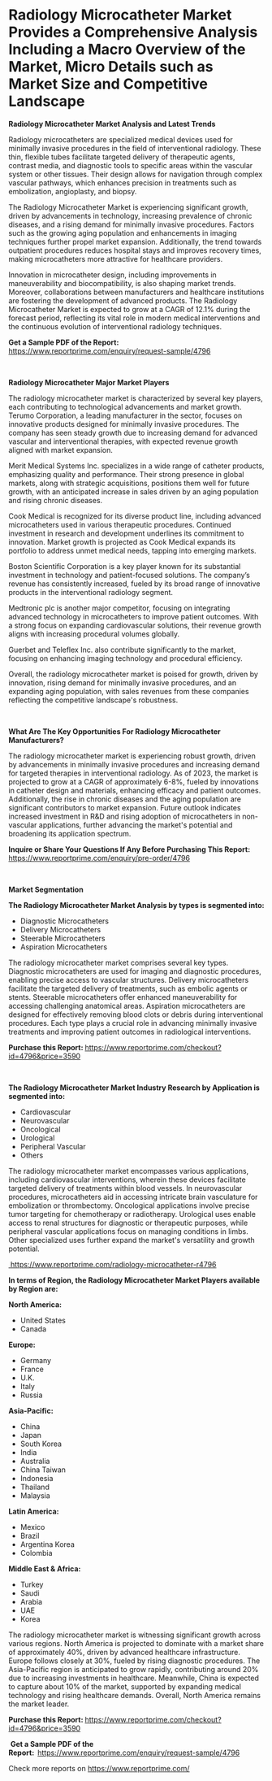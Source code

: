 <p><h1>Radiology Microcatheter Market Provides a Comprehensive Analysis Including a Macro Overview of the Market, Micro Details such as Market Size and Competitive Landscape</h1></p><p><strong>Radiology Microcatheter Market Analysis and Latest Trends</strong></p>
<p><p>Radiology microcatheters are specialized medical devices used for minimally invasive procedures in the field of interventional radiology. These thin, flexible tubes facilitate targeted delivery of therapeutic agents, contrast media, and diagnostic tools to specific areas within the vascular system or other tissues. Their design allows for navigation through complex vascular pathways, which enhances precision in treatments such as embolization, angioplasty, and biopsy.</p><p>The Radiology Microcatheter Market is experiencing significant growth, driven by advancements in technology, increasing prevalence of chronic diseases, and a rising demand for minimally invasive procedures. Factors such as the growing aging population and enhancements in imaging techniques further propel market expansion. Additionally, the trend towards outpatient procedures reduces hospital stays and improves recovery times, making microcatheters more attractive for healthcare providers.</p><p>Innovation in microcatheter design, including improvements in maneuverability and biocompatibility, is also shaping market trends. Moreover, collaborations between manufacturers and healthcare institutions are fostering the development of advanced products. The Radiology Microcatheter Market is expected to grow at a CAGR of 12.1% during the forecast period, reflecting its vital role in modern medical interventions and the continuous evolution of interventional radiology techniques.</p></p>
<p><strong>Get a Sample PDF of the Report:&nbsp;</strong> <a href="https://www.reportprime.com/enquiry/request-sample/4796?utm_campaign=3015&utm_medium=2&utm_source=Github&utm_content=ia&utm_term=19032025&utm_id=radiology-microcatheter">https://www.reportprime.com/enquiry/request-sample/4796</a></p>
<p>&nbsp;</p>
<p><strong>Radiology Microcatheter Major Market Players</strong></p>
<p><p>The radiology microcatheter market is characterized by several key players, each contributing to technological advancements and market growth. Terumo Corporation, a leading manufacturer in the sector, focuses on innovative products designed for minimally invasive procedures. The company has seen steady growth due to increasing demand for advanced vascular and interventional therapies, with expected revenue growth aligned with market expansion.</p><p>Merit Medical Systems Inc. specializes in a wide range of catheter products, emphasizing quality and performance. Their strong presence in global markets, along with strategic acquisitions, positions them well for future growth, with an anticipated increase in sales driven by an aging population and rising chronic diseases. </p><p>Cook Medical is recognized for its diverse product line, including advanced microcatheters used in various therapeutic procedures. Continued investment in research and development underlines its commitment to innovation. Market growth is projected as Cook Medical expands its portfolio to address unmet medical needs, tapping into emerging markets.</p><p>Boston Scientific Corporation is a key player known for its substantial investment in technology and patient-focused solutions. The company’s revenue has consistently increased, fueled by its broad range of innovative products in the interventional radiology segment.</p><p>Medtronic plc is another major competitor, focusing on integrating advanced technology in microcatheters to improve patient outcomes. With a strong focus on expanding cardiovascular solutions, their revenue growth aligns with increasing procedural volumes globally.</p><p>Guerbet and Teleflex Inc. also contribute significantly to the market, focusing on enhancing imaging technology and procedural efficiency.</p><p>Overall, the radiology microcatheter market is poised for growth, driven by innovation, rising demand for minimally invasive procedures, and an expanding aging population, with sales revenues from these companies reflecting the competitive landscape's robustness.</p></p>
<p>&nbsp;</p>
<p><strong>What Are The Key Opportunities For Radiology Microcatheter Manufacturers?</strong></p>
<p><p>The radiology microcatheter market is experiencing robust growth, driven by advancements in minimally invasive procedures and increasing demand for targeted therapies in interventional radiology. As of 2023, the market is projected to grow at a CAGR of approximately 6-8%, fueled by innovations in catheter design and materials, enhancing efficacy and patient outcomes. Additionally, the rise in chronic diseases and the aging population are significant contributors to market expansion. Future outlook indicates increased investment in R&D and rising adoption of microcatheters in non-vascular applications, further advancing the market's potential and broadening its application spectrum.</p></p>
<p><strong>Inquire or Share Your Questions If Any Before Purchasing This Report:</strong> <a href="https://www.reportprime.com/enquiry/pre-order/4796?utm_campaign=3015&utm_medium=2&utm_source=Github&utm_content=ia&utm_term=19032025&utm_id=radiology-microcatheter">https://www.reportprime.com/enquiry/pre-order/4796</a></p>
<p>&nbsp;</p>
<p><strong>Market Segmentation</strong></p>
<p><strong>The Radiology Microcatheter Market Analysis by types is segmented into:</strong></p>
<p><ul><li>Diagnostic Microcatheters</li><li>Delivery Microcatheters</li><li>Steerable Microcatheters</li><li>Aspiration Microcatheters</li></ul></p>
<p><p>The radiology microcatheter market comprises several key types. Diagnostic microcatheters are used for imaging and diagnostic procedures, enabling precise access to vascular structures. Delivery microcatheters facilitate the targeted delivery of treatments, such as embolic agents or stents. Steerable microcatheters offer enhanced maneuverability for accessing challenging anatomical areas. Aspiration microcatheters are designed for effectively removing blood clots or debris during interventional procedures. Each type plays a crucial role in advancing minimally invasive treatments and improving patient outcomes in radiological interventions.</p></p>
<p><strong>Purchase this Report:&nbsp;</strong><a href="https://www.reportprime.com/checkout?id=4796&price=3590&utm_campaign=3015&utm_medium=2&utm_source=Github&utm_content=ia&utm_term=19032025&utm_id=radiology-microcatheter">https://www.reportprime.com/checkout?id=4796&price=3590</a></p>
<p>&nbsp;</p>
<p><strong>The Radiology Microcatheter Market Industry Research by Application is segmented into:</strong></p>
<p><ul><li>Cardiovascular</li><li>Neurovascular</li><li>Oncological</li><li>Urological</li><li>Peripheral Vascular</li><li>Others</li></ul></p>
<p><p>The radiology microcatheter market encompasses various applications, including cardiovascular interventions, wherein these devices facilitate targeted delivery of treatments within blood vessels. In neurovascular procedures, microcatheters aid in accessing intricate brain vasculature for embolization or thrombectomy. Oncological applications involve precise tumor targeting for chemotherapy or radiotherapy. Urological uses enable access to renal structures for diagnostic or therapeutic purposes, while peripheral vascular applications focus on managing conditions in limbs. Other specialized uses further expand the market's versatility and growth potential.</p></p>
<p><a href="https://www.reportprime.com/radiology-microcatheter-r4796?utm_campaign=3015&utm_medium=2&utm_source=Github&utm_content=ia&utm_term=19032025&utm_id=radiology-microcatheter">&nbsp;https://www.reportprime.com/radiology-microcatheter-r4796</a></p>
<p><strong>In terms of Region, the Radiology Microcatheter Market Players available by Region are:</strong></p>
<p>
    <p> <strong> North America: </strong>
        <ul>
            <li>United States</li>
            <li>Canada</li>
        </ul>
        </p> 
    <p> <strong> Europe: </strong>
        <ul>
            <li>Germany</li>
            <li>France</li>
            <li>U.K.</li>
            <li>Italy</li>
            <li>Russia</li>
        </ul>
        </p> 
    <p> <strong> Asia-Pacific: </strong>
        <ul>
            <li>China</li>
            <li>Japan</li>
            <li>South Korea</li>
            <li>India</li>
            <li>Australia</li>
            <li>China Taiwan</li>
            <li>Indonesia</li>
            <li>Thailand</li>
            <li>Malaysia</li>
        </ul>
        </p> 
    <p> <strong> Latin America: </strong>
        <ul>
            <li>Mexico</li>
            <li>Brazil</li>
            <li>Argentina Korea</li>
            <li>Colombia</li>
        </ul>
        </p> 
    <p> <strong> Middle East & Africa: </strong>
        <ul>
            <li>Turkey</li>
            <li>Saudi</li>
            <li>Arabia</li>
            <li>UAE</li>
            <li>Korea</li>
        </ul>
    </p>
    </p>
<p><p>The radiology microcatheter market is witnessing significant growth across various regions. North America is projected to dominate with a market share of approximately 40%, driven by advanced healthcare infrastructure. Europe follows closely at 30%, fueled by rising diagnostic procedures. The Asia-Pacific region is anticipated to grow rapidly, contributing around 20% due to increasing investments in healthcare. Meanwhile, China is expected to capture about 10% of the market, supported by expanding medical technology and rising healthcare demands. Overall, North America remains the market leader.</p></p>
<p><strong>Purchase this Report: </strong><a href="https://www.reportprime.com/checkout?id=4796&price=3590&utm_campaign=3015&utm_medium=2&utm_source=Github&utm_content=ia&utm_term=19032025&utm_id=radiology-microcatheter">https://www.reportprime.com/checkout?id=4796&price=3590</a></p>
<p>&nbsp;<strong>Get a Sample PDF of the Report:&nbsp;&nbsp;</strong><a href="https://www.reportprime.com/enquiry/request-sample/4796?utm_campaign=3015&utm_medium=2&utm_source=Github&utm_content=ia&utm_term=19032025&utm_id=radiology-microcatheter">https://www.reportprime.com/enquiry/request-sample/4796</a></p>
<p><strong></strong></p>
<p>Check more reports on <a href="https://www.reportprime.com/?utm_campaign=3015&utm_medium=2&utm_source=Github&utm_content=ia&utm_term=19032025&utm_id=radiology-microcatheter">https://www.reportprime.com/</a></p>